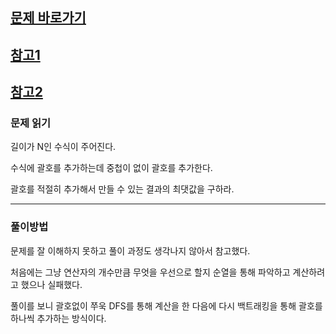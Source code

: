 ## [문제 바로가기](https://www.acmicpc.net/problem/16234)

## [참고1](https://velog.io/@hammii/%EB%B0%B1%EC%A4%80-16637-%EA%B4%84%ED%98%B8-%EC%B6%94%EA%B0%80%ED%95%98%EA%B8%B0-java)

## [참고2](https://steady-coding.tistory.com/36)

### 문제 읽기

길이가 N인 수식이 주어진다.

수식에 괄호를 추가하는데 중첩이 없이 괄호를 추가한다.

괄호를 적절히 추가해서 만들 수 있는 결과의 최댓값을 구하라.

---

### 풀이방법

문제를 잘 이해하지 못하고 풀이 과정도 생각나지 않아서 참고했다.

처음에는 그냥 연산자의 개수만큼 무엇을 우선으로 할지 순열을 통해 파악하고 계산하려고 했으나 실패했다.

풀이를 보니 괄호없이 쭈욱 DFS를 통해 계산을 한 다음에 다시 백트래킹을 통해 괄호를 하나씩 추가하는 방식이다.
